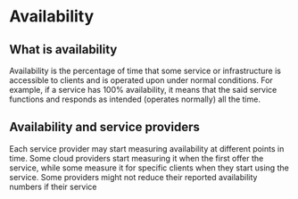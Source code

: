 # Availability

## What is availability

Availability is the percentage of time that some service or infrastructure is accessible to clients and is operated upon under normal conditions. For example, if a service has 100% availability, it means that the said service functions and responds as intended (operates normally) all the time.

## Availability and service providers

Each service provider may start measuring availability at different points in time. Some cloud providers start measuring it when the first offer the service, while some measure it for specific clients when they start using the service. Some providers might not reduce their reported availability numbers if their service 

